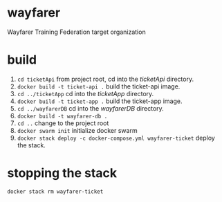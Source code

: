 # wayfarer
Wayfarer Training Federation target organization

# build
1. `cd ticketApi` from project root, cd into the *ticketApi* directory.
1. `docker build -t ticket-api .` build the ticket-api image.
1. `cd ../ticketApp` cd into the *ticketApp* directory.
1. `docker build -t ticket-app .` build the ticket-app image.
1. `cd ../wayfarerDB` cd into the *wayfarerDB* directory.
1. `docker build -t wayfarer-db .`
1. `cd ..` change to the project root
1. `docker swarm init` initialize docker swarm
1. `docker stack deploy -c docker-compose.yml wayfarer-ticket` deploy the stack.

# stopping the stack
`docker stack rm wayfarer-ticket`
